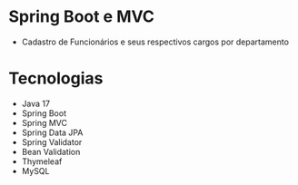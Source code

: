# Spring Boot e MVC

* Cadastro de Funcionários e seus respectivos cargos por departamento

# Tecnologias
* Java 17
* Spring Boot
* Spring MVC
* Spring Data JPA
* Spring Validator
* Bean Validation
* Thymeleaf
* MySQL
